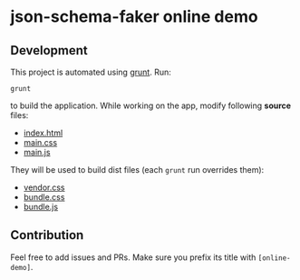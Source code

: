 # json-schema-faker online demo

## Development

This project is automated using [grunt](gruntjs.com). Run:

    grunt

to build the application. While working on the app, modify following **source** files:

* [index.html](index.html)
* [main.css](main.css)
* [main.js](main.js)

They will be used to build dist files (each `grunt` run overrides them):

* [vendor.css](vendor.css)
* [bundle.css](bundle.css)
* [bundle.js](bundle.js)

## Contribution

Feel free to add issues and PRs. Make sure you prefix its title with `[online-demo]`.
